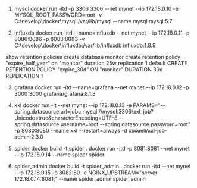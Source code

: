 1. mysql
   docker run -itd -p 3306:3306 --net mynet --ip 172.18.0.10 -e MYSQL_ROOT_PASSWORD=root -v C:\develop\docker\mysql:/var/lib/mysql --name mysql mysql:5.7


2. influxdb
   docker run -itd --name=influxdb --net mynet --ip 172.18.0.11 -p 8086:8086 -p 8083:8083 -v C:\develop\docker\influxdb:/var/lib/influxdb influxdb:1.8.9


show retention policies
create database monitor
create retention policy "expire_half_year" on "monitor" duration 25w replication 1 default
CREATE RETENTION POLICY "expire_30d" ON "monitor" DURATION 30d REPLICATION 1


3. grafana
   docker run -itd --name=grafana --net mynet --ip 172.18.0.12 -p 3000:3000  grafana/grafana:8.1.3


4. xxl
   docker run -it --net mynet --ip 172.18.0.13 -e PARAMS="--spring.datasource.url=jdbc:mysql://mysql:3306/xxl_job?Unicode=true&characterEncoding=UTF-8 --spring.datasource.username=root --spring.datasource.password=root" -p 8080:8080 --name xxl --restart=always  -d xuxueli/xxl-job-admin:2.3.0


5. spider
   docker build -t spider .
   docker run -itd -p 8081:8081 --net mynet --ip 172.18.0.14 --name spider spider


6. spider_admin
   docker build -t spider_admin .
   docker run -itd --net mynet --ip 172.18.0.15 -p 8082:80 -e NGINX_UPSTREAM="server 172.18.0.14:8081;" --name spider_admin spider_admin